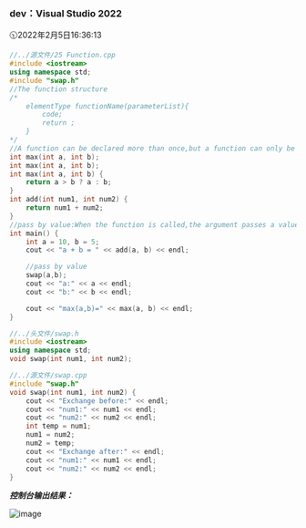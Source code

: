 ### dev：Visual Studio 2022
🕥2022年2月5日16:36:13
```C++
//../源文件/25 Function.cpp
#include <iostream>
using namespace std;
#include "swap.h"
//The function structure 
/*
	elementType functionName(parameterList){
		code;
		return ;
	}
*/
//A function can be declared more than once,but a function can only be defined once.
int max(int a, int b);
int max(int a, int b);
int max(int a, int b) {
	return a > b ? a : b;
}
int add(int num1, int num2) {
	return num1 + num2;
}
//pass by value:When the function is called,the argument passes a value to the parameter.
int main() {
	int a = 10, b = 5;
	cout << "a + b = " << add(a, b) << endl;

	//pass by value
	swap(a,b);
	cout << "a:" << a << endl;
	cout << "b:" << b << endl;

	cout << "max(a,b)=" << max(a, b) << endl;
}
```
```C++
//../头文件/swap.h
#include <iostream>
using namespace std;
void swap(int num1, int num2);
```
```C++
//../源文件/swap.cpp
#include "swap.h"
void swap(int num1, int num2) {
	cout << "Exchange before:" << endl;
	cout << "num1:" << num1 << endl;
	cout << "num2:" << num2 << endl;
	int temp = num1;
	num1 = num2;
	num2 = temp;
	cout << "Exchange after:" << endl;
	cout << "num1:" << num1 << endl;
	cout << "num2:" << num2 << endl;
}

```
***控制台输出结果：***  

![image](https://user-images.githubusercontent.com/39286292/152799414-6a2a2db0-8ac7-4be4-a8f1-26f9c82bb999.png)


